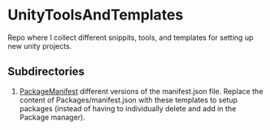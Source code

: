 # UnityToolsAndTemplates

Repo where I collect different snippits, tools, and templates for setting up new unity projects.

## Subdirectories
1. [PackageManifest](https://github.com/JBKacerovsky/UnityToolsAndTemplates/tree/main/PackageManifest) different versions of the manifest.json file. Replace the content of Packages/manifest.json with these templates to setup packages (instead of having to individually delete and add in the Package manager).
